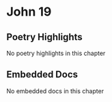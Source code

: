 # John 19

## Poetry Highlights

No poetry highlights in this chapter

## Embedded Docs

No embedded docs in this chapter

